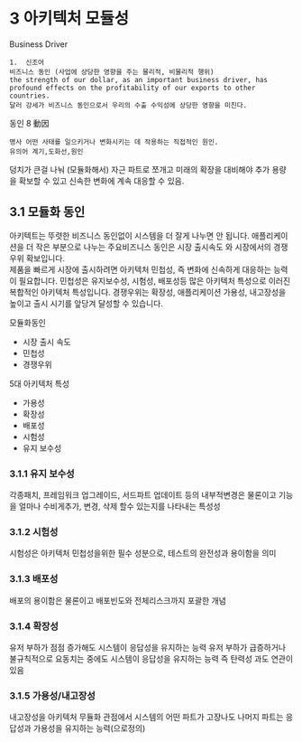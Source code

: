 # 3 아키텍처 모듈성

Business Driver
```
1.	신조어
비즈니스 동인 (사업에 상당한 영향을 주는 물리적, 비물리적 행위)
the strength of our dollar, as an important business driver, has profound effects on the profitability of our exports to other countries. 
달러 강세가 비즈니스 동인으로서 우리의 수출 수익성에 상당한 영향을 미친다.
```

동인 8 動因
```
명사 어떤 사태를 일으키거나 변화시키는 데 작용하는 직접적인 원인.
유의어 계기,도화선,원인
```

덩치가 큰걸 나눠 (모듈화해서)  자근 파트로 쪼개고 미래의 확장을 대비해야  추가 용량을 확보할 수 있고 신속한 변화에 계속 대응할 수 있음.

## 3.1 모듈화 동인
아키텍트는 뚜렷한 비즈니스 동인없이 시스템을 더 잘게 나누면 안 됩니다. 애플리케이션을 더 작은 부분으로 나누는 주요비즈니스 동인은 시장 출시속도 와 시장에서의 경쟁 우위 확보입니다.  
제품을 빠르게 시장에 출시하려면 아키텍처 민첩성, 즉 변화에 신속하게 대응하는 능력이 필요합니다. 민첩성은 유지보수성, 시험성, 배포성등 많은 아키텍처 특성으로 이러진 복합적인 아키텍처 특성입니다.
경쟁우위는 확장성, 애플리케이션 가용성, 내고장성을 높이고 출시 시기를 앞당겨 달성할 수 있습니다.

모듈화동인
- 시장 출시 속도
- 민첩성
- 경쟁우위

5대 아키텍처 특성
- 가용성
- 확장성
- 배포성
- 시험성
- 유지 보수성

### 3.1.1 유지 보수성
 각종패치, 프레임워크 업그레이드, 서드파트 업데이트 등의 내부적변경은 물론이고 기능을 얼마나 수비게추가, 변경, 삭제 할수 있는지를 나타내는 특성성

### 3.1.2 시험성
시험성은 아키텍처 민첩성을위한 필수 성분으로, 테스트의 완전성과 용이함을 의미

### 3.1.3 배포성
배포의 용이함은 물론이고 배포빈도와 전체리스크까지 포괄한 개념

### 3.1.4 확장성
유저 부하가 점점 증가해도 시스템이 응답성을 유지하는 능력
유저 부하가 급증하거나 불규칙적으로 요동치는 중에도 시스템이 응답성을 유지하는 능력 즉 탄력성 과도 연관이 있음

### 3.1.5 가용성/내고장성
 내고장성을 아키텍처 무듈화 관점에서 시스템의 어떤 파트가 고장나도 나머지 파트는 응답성과 가용성을 유지하는 능력(으로정의)
